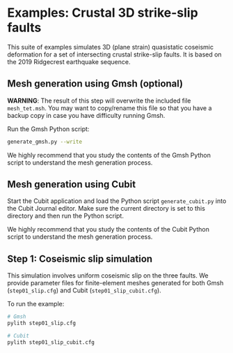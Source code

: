 # Examples: Crustal 3D strike-slip faults

This suite of examples simulates 3D (plane strain) quasistatic coseismic deformation
for a set of intersecting crustal strike-slip faults. It is based on the 2019 Ridgecrest
earthquake sequence.

## Mesh generation using Gmsh (optional)

**WARNING**: The result of this step will overwrite the included file
`mesh_tet.msh`. You may want to copy/rename this file so that you have a
backup copy in case you have difficulty running Gmsh.

Run the Gmsh Python script:

```bash
generate_gmsh.py --write
```

We highly recommend that you study the contents of the Gmsh Python script
to understand the mesh generation process.

## Mesh generation using Cubit

Start the Cubit application and load the Python script `generate_cubit.py`
into the Cubit Journal editor. Make sure the current directory is set to this
directory and then run the Python script.

We highly recommend that you study the contents of the Cubit Python script
to understand the mesh generation process.

## Step 1: Coseismic slip simulation

This simulation involves uniform coseismic slip on the three faults. We provide
parameter files for finite-element meshes generated for both Gmsh (`step01_slip.cfg`)
and Cubit (`step01_slip_cubit.cfg`).

To run the example:

```bash
# Gmsh
pylith step01_slip.cfg

# Cubit
pylith step01_slip_cubit.cfg
```
